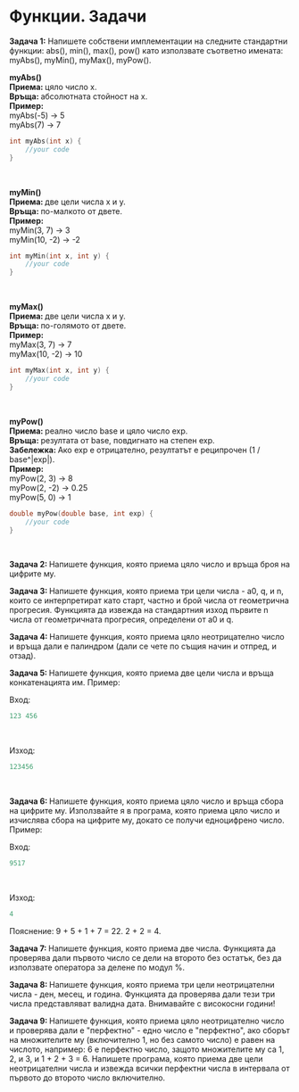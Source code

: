 <h1> Функции. Задачи </h1>

<p><strong>Задача 1:</strong> Напишете собствени имплементации на следните стандартни функции: abs(), min(), max(), pow() като използвате съответно имената: myAbs(), myMin(), myMax(), myPow(). </p>

<strong>myAbs()</strong> <br>
<strong>Приема: </strong> цяло число x. <br>
<strong>Връща: </strong> абсолютната стойност на x. <br>
<strong>Пример: </strong> <br>
myAbs(-5) → 5 <br>
myAbs(7)  → 7 <br>

```cpp
int myAbs(int x) {
    //your code
}
```

<br>

<strong>myMin()</strong> <br>
<strong>Приема: </strong> две цели числа x и y. <br>
<strong>Връща: </strong> по-малкото от двете. <br>
<strong>Пример: </strong> <br>
myMin(3, 7) → 3 <br>
myMin(10, -2) → -2 <br>

```cpp
int myMin(int x, int y) {
    //your code
}
```

<br>

<strong>myMax()</strong> <br>
<strong>Приема: </strong> две цели числа x и y. <br>
<strong>Връща: </strong> по-голямото от двете. <br>
<strong>Пример: </strong> <br>
myMax(3, 7) → 7 <br>
myMax(10, -2) → 10 <br>

```cpp
int myMax(int x, int y) {
    //your code
}
```

<br>

<strong>myPow()</strong> <br>
<strong>Приема: </strong> реално число base и цяло число exp. <br>
<strong>Връща: </strong> резултата от base, повдигнато на степен exp. <br>
<strong>Забележка: </strong> Ако exp е отрицателно, резултатът е реципрочен (1 / base^|exp|). <br>
<strong>Пример: </strong> <br>
myPow(2, 3) → 8 <br>
myPow(2, -2) → 0.25 <br>
myPow(5, 0) → 1 <br>

```cpp
double myPow(double base, int exp) {
    //your code
}
```

<br />
<p><strong>Задача 2: </strong>Напишете функция, която приема цяло число и връща броя на цифрите му. </p>

<p><strong>Задача 3: </strong>Напишете функция, която приема три цели числа - a0, q, и n, които се интерпретират като старт, частно и брой числа от геометрична прогресия. Функцията да извежда на стандартния изход първите n числа от геометричната прогресия, определени от a0 и q. </p>

<p><strong>Задача 4: </strong>Напишете функция, която приема цяло неотрицателно число и връща дали е палиндром (дали се чете по същия начин и отпред, и отзад).</p>
<p><strong></strong></p>

<p><strong>Задача 5: </strong>Напишете функция, която приема две цели числа и връща конкатенацията им. Пример: </p>
<p> Вход: </p>

```cpp
123 456
```
<br />
<p> Изход: </p>

```cpp
123456
```

<br />
<p><strong>Задача 6: </strong>Напишете функция, която приема цяло число и връща сбора на цифрите му. Използвайте я в програма, която приема цяло число и изчислява 
сбора на цифрите му, докато се получи едноцифрено число. Пример: </p>
<p> Вход: </p>

```cpp
9517
```
<br />
<p> Изход: </p>

```cpp
4
```

<p>Пояснение: 9 + 5 + 1 + 7 = 22. 2 + 2 = 4. </p>

<p><strong>Задача 7: </strong>Напишете функция, която приема две числа. Функцията да проверява дали първото число се дели на второто без остатък, без да използвате оператора за делене по модул %. </p>

<p><strong>Задача 8: </strong>Напишете функция, която приема три цели неотрицателни числа - ден, месец, и година. Функцията да проверява дали тези три числа представляват валидна дата. Внимавайте с високосни години! </p>

<p><strong>Задача 9: </strong>Напишете функция, която приема цяло неотрицателно число и проверява дали е "перфектно" - едно число е "перфектно", ако сборът на множителите му (включително 1, но без самото число) е равен на числото, например: 6 е перфектно число, защото множителите му са 1, 2, и 3, и 1 + 2 + 3 = 6. Напишете програма, която приема две цели неотрицателни числа и извежда всички перфектни числа в интервала от първото до второто число включително. </p>

